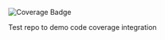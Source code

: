 ![Coverage Badge](https://img.shields.io/endpoint?url=https://gist.githubusercontent.com/marginomargino/d68155651d9d2b84eed70947f05daba7/raw/coverage-test__main.json)

Test repo to demo code coverage integration